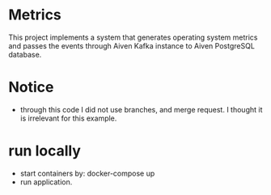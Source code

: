 # Metrics
This project implements a system that generates operating system metrics and passes the events through Aiven Kafka instance to Aiven PostgreSQL database.

# Notice
- through this code I did not use branches, and merge request. I thought it is irrelevant for this example.

# run locally
- start containers by: docker-compose up
- run application.

